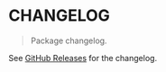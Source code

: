 # CHANGELOG

> Package changelog.

See [GitHub Releases](https://github.com/stdlib-js/string-left-trim/releases) for the changelog.